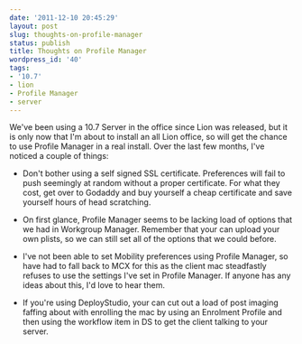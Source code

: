 ```yaml
---
date: '2011-12-10 20:45:29'
layout: post
slug: thoughts-on-profile-manager
status: publish
title: Thoughts on Profile Manager
wordpress_id: '40'
tags:
- '10.7'
- lion
- Profile Manager
- server
---
```


We've been using a 10.7 Server in the office since Lion was released, but it is only now that I'm about to install an all Lion office, so will get the chance to use Profile Manager in a real install. Over the last few months, I've noticed a couple of things:



  * Don't bother using a self signed SSL certificate. Preferences will fail to push seemingly at random without a proper certificate. For what they cost, get over to Godaddy and buy yourself a cheap certificate and save yourself hours of head scratching.



  * On first glance, Profile Manager seems to be lacking load of options that we had in Workgroup Manager. Remember that your can upload your own plists, so we can still set all of the options that we could before. 



  * I've not been able to set Mobility preferences using Profile Manager, so have had to fall back to MCX for this as the client mac steadfastly refuses to use the settings I've set in Profile Manager. If anyone has any ideas about this, I'd love to hear them.



  * If you're using DeployStudio, your can cut out a load of post imaging faffing about with enrolling the mac by using an Enrolment Profile and then using the workflow item in DS to get the client talking to your server.


